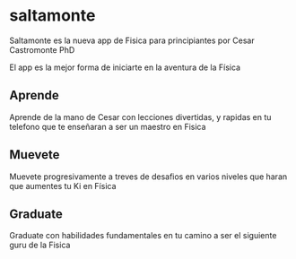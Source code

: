 # saltamonte
Saltamonte es la nueva app de Fisica para principiantes por Cesar Castromonte PhD


El app es la mejor forma de iniciarte en la aventura de la Física


## Aprende
Aprende de la mano de Cesar con lecciones divertidas, y rapidas en tu telefono que te enseñaran a ser un maestro en Fisica
## Muevete
Muevete progresivamente a treves de desafios en varios niveles  que haran que aumentes tu Ki en Física
## Graduate
Graduate con habilidades fundamentales en tu camino a ser el siguiente guru de la Fisica

